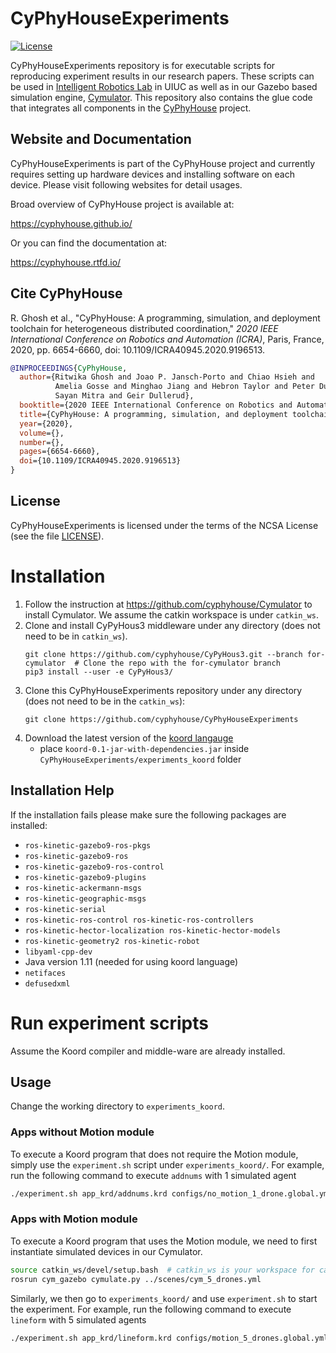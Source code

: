 CyPhyHouseExperiments
=====================

[![License](https://img.shields.io/github/license/cyphyhouse/CyPhyHouseExperiments)](LICENSE)

CyPhyHouseExperiments repository is for executable scripts for reproducing
experiment results in our research papers.
These scripts can be used in [Intelligent Robotics Lab][url-irl] in UIUC as well
as in our Gazebo based simulation engine, [Cymulator][url-cym].
This repository also contains the glue code that integrates all components in
the [CyPhyHouse][url-cph] project.

[url-cph]: https://cyphyhouse.github.io/
[url-irl]: https://robotics.illinois.edu/robotics-facilities/
[url-cym]: https://github.com/cyphyhouse/Cymulator


Website and Documentation
-------------------------

CyPhyHouseExperiments is part of the CyPhyHouse project and currently requires
setting up hardware devices and installing software on each device.
Please visit following websites for detail usages.

Broad overview of CyPhyHouse project is available at:

  https://cyphyhouse.github.io/

Or you can find the documentation at:

  https://cyphyhouse.rtfd.io/


Cite CyPhyHouse
---------------

R. Ghosh et al., "CyPhyHouse: A programming, simulation, and deployment toolchain for heterogeneous distributed coordination,"
*2020 IEEE International Conference on Robotics and Automation (ICRA)*, Paris, France, 2020, pp. 6654-6660,
doi: 10.1109/ICRA40945.2020.9196513.

```BibTeX
@INPROCEEDINGS{CyPhyHouse,
  author={Ritwika Ghosh and Joao P. Jansch-Porto and Chiao Hsieh and 
          Amelia Gosse and Minghao Jiang and Hebron Taylor and Peter Du and
          Sayan Mitra and Geir Dullerud},
  booktitle={2020 IEEE International Conference on Robotics and Automation (ICRA)}, 
  title={CyPhyHouse: A programming, simulation, and deployment toolchain for heterogeneous distributed coordination},
  year={2020},
  volume={},
  number={},
  pages={6654-6660},
  doi={10.1109/ICRA40945.2020.9196513}
}
```


License
-------

CyPhyHouseExperiments is licensed under the terms of the NCSA License (see the file
[LICENSE](LICENSE)).


Installation
============

1. Follow the instruction at https://github.com/cyphyhouse/Cymulator to install Cymulator. We assume the catkin workspace is under `catkin_ws`.
1. Clone and install CyPyHous3 middleware under any directory (does not need to be in `catkin_ws`).
   ```shell
   git clone https://github.com/cyphyhouse/CyPyHous3.git --branch for-cymulator  # Clone the repo with the for-cymulator branch
   pip3 install --user -e CyPyHous3/
   ```
1. Clone this CyPhyHouseExperiments repository under any directory (does not need to be in the `catkin_ws`):
   ```
   git clone https://github.com/cyphyhouse/CyPhyHouseExperiments
   ```
1. Download the latest version of the [koord langauge](https://github.com/cyphyhouse/KoordLanguage/releases)
   - place `koord-0.1-jar-with-dependencies.jar` inside `CyPhyHouseExperiments/experiments_koord` folder

  
Installation Help
-----------------
If the installation fails please make sure the following packages are installed:
- `ros-kinetic-gazebo9-ros-pkgs`
- `ros-kinetic-gazebo9-ros` 
- `ros-kinetic-gazebo9-ros-control`
- `ros-kinetic-gazebo9-plugins` 
- `ros-kinetic-ackermann-msgs` 
- `ros-kinetic-geographic-msgs` 
- `ros-kinetic-serial`
- `ros-kinetic-ros-control ros-kinetic-ros-controllers`
- `ros-kinetic-hector-localization ros-kinetic-hector-models`
- `ros-kinetic-geometry2 ros-kinetic-robot`
- `libyaml-cpp-dev`
-  Java version 1.11 (needed for using koord language)
- `netifaces`
- `defusedxml`


Run experiment scripts
======================

Assume the Koord compiler and middle-ware are already installed.

Usage
-----

Change the working directory to `experiments_koord`.


### Apps without Motion module

To execute a Koord program that does not require the Motion module, simply use
the `experiment.sh` script under `experiments_koord/`.
For example, run the following command to execute `addnums` with 1 simulated
agent
```bash
./experiment.sh app_krd/addnums.krd configs/no_motion_1_drone.global.yml
```


### Apps with Motion module

To execute a Koord program that uses the Motion module, we need to first
instantiate simulated devices in our Cymulator.

```bash
source catkin_ws/devel/setup.bash  # catkin_ws is your workspace for catkin
rosrun cym_gazebo cymulate.py ../scenes/cym_5_drones.yml
```

Similarly, we then go to `experiments_koord/` and use `experiment.sh` to start the experiment.
For example, run the following command to execute `lineform` with 5 simulated
agents
```bash
./experiment.sh app_krd/lineform.krd configs/motion_5_drones.global.yml
```
